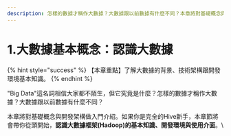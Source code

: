 ```yaml
---
description: 怎樣的數據才稱作大數據？大數據跟以前數據有什麼不同？本章將對基礎概念與開發架構做簡單介紹。
---
```


# 1.大數據基本概念：認識大數據

{% hint style="success" %}
【本章重點】了解大數據的背景、技術架構跟開發環境基本知識。
{% endhint %}

"Big Data"這名詞相信大家都不陌生，但它究竟是什麼？怎樣的數據才稱作大數據？大數據跟以前數據有什麼不同？

本章將對基礎概念與開發架構做入門介紹。如果你是完全的Hive新手，本章節將會帶你從頭開始，**認識大數據框架(Hadoop)的基本知識、開發環境與使用介面**。\
